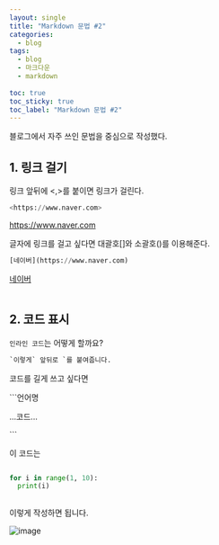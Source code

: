```yaml
---
layout: single
title: "Markdown 문법 #2"
categories: 
  - blog
tags:
  - blog
  - 마크다운
  - markdown
 
toc: true
toc_sticky: true
toc_label: "Markdown 문법 #2"
---
```


블로그에서 자주 쓰인 문법을 중심으로 작성했다.


## 1. 링크 걸기

링크 앞뒤에 <,>를 붙이면 링크가 걸린다.
```python
<https://www.naver.com>
```
<https://www.naver.com>
<br>

글자에 링크를 걸고 싶다면 대괄호[]와 소괄호()를 이용해준다. 

```python
[네이버](https://www.naver.com)
```
[네이버](https://www.naver.com)
<br><br>

## 2. 코드 표시

`인라인 코드`는 어떻게 할까요?

```python
`이렇게` 앞뒤로 `를 붙여줍니다.
```

코드를 길게 쓰고 싶다면


\```언어명

...코드...

\```

이 코드는

```python

for i in range(1, 10):
  print(i)
  
```

이렇게 작성하면 됩니다.

![image](https://user-images.githubusercontent.com/108711033/178121114-fd751204-600b-44fd-a623-1ee47f17e742.png)
<br>

